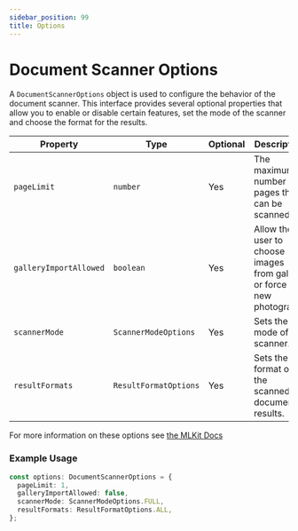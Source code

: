 ```yaml
---
sidebar_position: 99
title: Options
---
```


# Document Scanner Options

A `DocumentScannerOptions` object is used to configure the behavior of the document scanner. This interface provides
several optional properties that allow you to enable or disable certain features, set the mode of the scanner and choose
the format for the results.

| Property               | Type                  | Optional | Description                                                             |
|------------------------|-----------------------|----------|-------------------------------------------------------------------------|
| `pageLimit`            | `number`              | Yes      | The maximum number of pages that can be scanned.                        |
| `galleryImportAllowed` | `boolean`             | Yes      | Allow the user to choose images from gallery or force a new photograph. |
| `scannerMode`          | `ScannerModeOptions`  | Yes      | Sets the mode of the scanner.                                           |
| `resultFormats`        | `ResultFormatOptions` | Yes      | Sets the format of the scanned document results.                        |                      |

For more information on these options
see [the MLKit Docs](https://developers.google.com/ml-kit/vision/doc-scanner/android)

### Example Usage

```ts
const options: DocumentScannerOptions = {
  pageLimit: 1,
  galleryImportAllowed: false,
  scannerMode: ScannerModeOptions.FULL,
  resultFormats: ResultFormatOptions.ALL,
};
```
